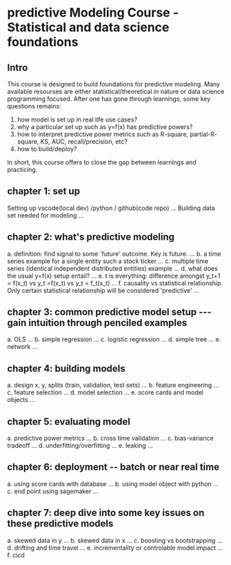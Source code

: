 # predictive Modeling Course - Statistical and data science foundations

## Intro
This course is designed to build foundations for predictive modeling. Many available resourses are either statistical/theoretical in nature or data science programming focused. After one has gone through learnings, some key questions remains:
1. how model is set up in real life use cases?
2. why a particular set up such as y=f(x) has predictive powers?
3. how to interpret predictive power metrics such as R-square, partial-R-square, KS, AUC, recall/precision, etc?
4. how to build/deploy?

In short, this course offers to close the gap between learnings and practicing. 

## chapter 1: set up
 Setting up vscode(local dev) /python / github(code repo)
...
 Building data set needed for modeling
...

## chapter 2: what's predictive modeling
 a. definition: find signal to some `future' outcome. Key is future.
...
 b. a time series example for a single entity such a stock ticker
...
 c. multiple time series (identical independent distributed entities) example
...
 d. what does the usual y=f(x) setup entail?
...
 e. t is everything: difference amongst y_t+1 = f(x_t) vs y_t =f(x_t) vs y_t = f_t(x_t) 
...
 f. causality vs statistical relationship. Only certain statistical relationship will be considered 'predictive'
...

## chapter 3: common predictive model setup --- gain intuition through penciled examples
 a. OLS
...
 b. simple regression
...
 c. logistic regression
...
 d. simple tree
...
 e. network 
...

## chapter 4: building models
 a. design x, y, splits (train, validation, test sets)
...
 b. feature engineering
... 
 c. feature selection
...
 d. model selection
...
 e. score cards and model objects
...

## chapter 5: evaluating model
 a. predictive power metrics
...
 b. cross time validation
...
 c. bias-variance tradeoff 
...
 d. underfitting/overfitting
...
 e. leaking
...

## chapter 6: deployment -- batch or near real time
 a. using score cards with database 
...
 b. using model object with python
...
 c. end point using sagemaker
...

## chapter 7: deep dive into some key issues on these predictive models
 a. skewed data in y
...
 b. skewed data in x
...
 c. boosting vs bootstrapping
...
 d. drifting and time travel
...
 e. incrementality or controlable model impact
...
 f. cicd 
